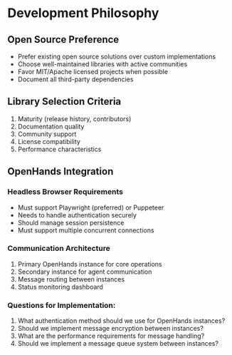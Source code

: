 # Development Philosophy

## Open Source Preference
- Prefer existing open source solutions over custom implementations
- Choose well-maintained libraries with active communities
- Favor MIT/Apache licensed projects when possible
- Document all third-party dependencies

## Library Selection Criteria
1. Maturity (release history, contributors)
2. Documentation quality
3. Community support
4. License compatibility
5. Performance characteristics

## OpenHands Integration

### Headless Browser Requirements
- Must support Playwright (preferred) or Puppeteer
- Needs to handle authentication securely
- Should manage session persistence
- Must support multiple concurrent connections

### Communication Architecture
1. Primary OpenHands instance for core operations
2. Secondary instance for agent communication
3. Message routing between instances
4. Status monitoring dashboard

### Questions for Implementation:
1. What authentication method should we use for OpenHands instances?
2. Should we implement message encryption between instances?
3. What are the performance requirements for message handling?
4. Should we implement a message queue system between instances?